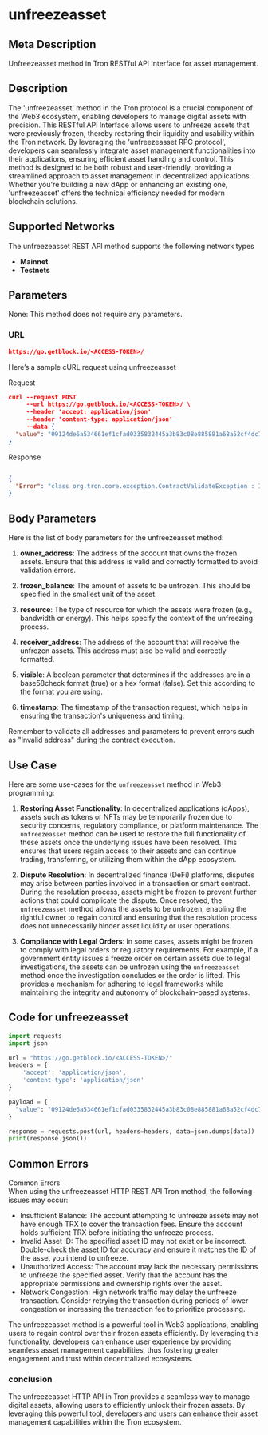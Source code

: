 # unfreezeasset


## Meta Description
Unfreezeasset method in Tron RESTful API Interface for asset management.

## Description
The 'unfreezeasset' method in the Tron protocol is a crucial component of the Web3 ecosystem, enabling developers to manage digital assets with precision. This RESTful API Interface allows users to unfreeze assets that were previously frozen, thereby restoring their liquidity and usability within the Tron network. By leveraging the 'unfreezeasset RPC protocol', developers can seamlessly integrate asset management functionalities into their applications, ensuring efficient asset handling and control. This method is designed to be both robust and user-friendly, providing a streamlined approach to asset management in decentralized applications. Whether you're building a new dApp or enhancing an existing one, 'unfreezeasset' offers the technical efficiency needed for modern blockchain solutions.

## Supported Networks
The unfreezeasset REST API method supports the following network types
- **Mainnet**
- **Testnets**

## Parameters

None: This method does not require any parameters.

### URL
```json
https://go.getblock.io/<ACCESS-TOKEN>/
```
Here’s a sample cURL request using unfreezeasset

Request
```json
curl --request POST 
     --url https://go.getblock.io/<ACCESS-TOKEN>/ \
     --header 'accept: application/json' 
     --header 'content-type: application/json' 
     --data {
  "value": "09124de6a534661ef1cfad0335832445a3b83c08e885881a68a52cf4dc735e68"
}
```

Response
```json

{
  "Error": "class org.tron.core.exception.ContractValidateException : Invalid address"
}
```
## Body Parameters

Here is the list of body parameters for the unfreezeasset method:

1. **owner_address**: The address of the account that owns the frozen assets. Ensure that this address is valid and correctly formatted to avoid validation errors.

2. **frozen_balance**: The amount of assets to be unfrozen. This should be specified in the smallest unit of the asset.

3. **resource**: The type of resource for which the assets were frozen (e.g., bandwidth or energy). This helps specify the context of the unfreezing process.

4. **receiver_address**: The address of the account that will receive the unfrozen assets. This address must also be valid and correctly formatted.

5. **visible**: A boolean parameter that determines if the addresses are in a base58check format (true) or a hex format (false). Set this according to the format you are using.

6. **timestamp**: The timestamp of the transaction request, which helps in ensuring the transaction's uniqueness and timing.

Remember to validate all addresses and parameters to prevent errors such as "Invalid address" during the contract execution.

## Use Case

Here are some use-cases for the `unfreezeasset` method in Web3 programming:

1. **Restoring Asset Functionality**: In decentralized applications (dApps), assets such as tokens or NFTs may be temporarily frozen due to security concerns, regulatory compliance, or platform maintenance. The `unfreezeasset` method can be used to restore the full functionality of these assets once the underlying issues have been resolved. This ensures that users regain access to their assets and can continue trading, transferring, or utilizing them within the dApp ecosystem.

2. **Dispute Resolution**: In decentralized finance (DeFi) platforms, disputes may arise between parties involved in a transaction or smart contract. During the resolution process, assets might be frozen to prevent further actions that could complicate the dispute. Once resolved, the `unfreezeasset` method allows the assets to be unfrozen, enabling the rightful owner to regain control and ensuring that the resolution process does not unnecessarily hinder asset liquidity or user operations.

3. **Compliance with Legal Orders**: In some cases, assets might be frozen to comply with legal orders or regulatory requirements. For example, if a government entity issues a freeze order on certain assets due to legal investigations, the assets can be unfrozen using the `unfreezeasset` method once the investigation concludes or the order is lifted. This provides a mechanism for adhering to legal frameworks while maintaining the integrity and autonomy of blockchain-based systems.

## Code for unfreezeasset


```python
import requests
import json

url = "https://go.getblock.io/<ACCESS-TOKEN>/"
headers = {
    'accept': 'application/json',
    'content-type': 'application/json'
}

payload = {
  "value": "09124de6a534661ef1cfad0335832445a3b83c08e885881a68a52cf4dc735e68"
}

response = requests.post(url, headers=headers, data=json.dumps(data))
print(response.json())
```
## Common Errors

Common Errors  
When using the unfreezeasset HTTP REST API Tron method, the following issues may occur:  
- Insufficient Balance: The account attempting to unfreeze assets may not have enough TRX to cover the transaction fees. Ensure the account holds sufficient TRX before initiating the unfreeze process.  
- Invalid Asset ID: The specified asset ID may not exist or be incorrect. Double-check the asset ID for accuracy and ensure it matches the ID of the asset you intend to unfreeze.  
- Unauthorized Access: The account may lack the necessary permissions to unfreeze the specified asset. Verify that the account has the appropriate permissions and ownership rights over the asset.  
- Network Congestion: High network traffic may delay the unfreeze transaction. Consider retrying the transaction during periods of lower congestion or increasing the transaction fee to prioritize processing.  

The unfreezeasset method is a powerful tool in Web3 applications, enabling users to regain control over their frozen assets efficiently. By leveraging this functionality, developers can enhance user experience by providing seamless asset management capabilities, thus fostering greater engagement and trust within decentralized ecosystems.

### conclusion

The unfreezeasset HTTP API in Tron provides a seamless way to manage digital assets, allowing users to efficiently unlock their frozen assets. By leveraging this powerful tool, developers and users can enhance their asset management capabilities within the Tron ecosystem.
